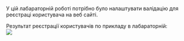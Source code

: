 У цій лабараторній роботі потрібно було налаштувати валідацію для реєстраці користувача на веб сайті.  

Результат реєстрації користувачів по прикладу в лабараторній:  
![](https://github.com/chugaister228/spring-university-practise/blob/main/laba30/readmeimages/1.png)  
